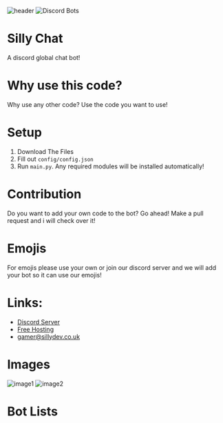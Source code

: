 ![header](https://user-images.githubusercontent.com/79448904/206898283-0c4f0825-0179-47b4-9b8d-c34b8ae01ed7.png)
![Discord Bots](https://top.gg/api/widget/1051199485168066610.svg)
# Silly Chat
A discord global chat bot!
# Why use this code?
Why use any other code? Use the code you want to use!
# Setup
1. Download The Files
2. Fill out ``config/config.json``
3. Run ``main.py``. Any required modules will be installed automatically!
# Contribution
Do you want to add your own code to the bot? Go ahead! Make a pull request and i will check over it!
# Emojis
For emojis please use your own or join our discord server and we will add your bot so it can use our emojis!
# Links:
- [Discord Server](https://discord.gg/3qvpkgWSbF)
- [Free Hosting](https://panel.sillydev.co.uk)
- gamer@sillydev.co.uk
# Images
![image1](https://user-images.githubusercontent.com/79448904/206898124-33552bab-a02d-41df-be59-503b2681f7fa.png)
![image2](https://user-images.githubusercontent.com/79448904/206898131-55ef2d9f-40b7-4f24-9337-13f0033e43db.png)
# Bot Lists
